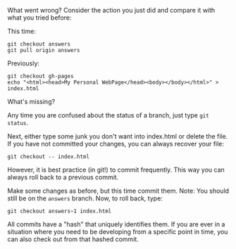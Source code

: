 What went wrong? Consider the action you just did and compare it with what you tried before:

This time:
```
git checkout answers
git pull origin answers
```

Previously:
```
git checkout gh-pages
echo "<html><head>My Personal WebPage</head><body></body></html>" > index.html
```

What's missing?

Any time you are confused about the status of a branch, just type `git status`.

Next, either type some junk you don't want into index.html or delete the file. If you have not committed your changes, you can always recover your file:
```
git checkout -- index.html
```

However, it is best practice (in git!) to commit frequently. This way you can always roll back to a previous commit.

Make some changes as before, but this time commit them. Note: You should still be on the `answers` branch. Now, to roll back, type:
```
git checkout answers~1 index.html
```

All commits have a "hash" that uniquely identifies them. If you are ever in a situation where you need to be developing from a specific point in time, you can also check out from that hashed commit.

